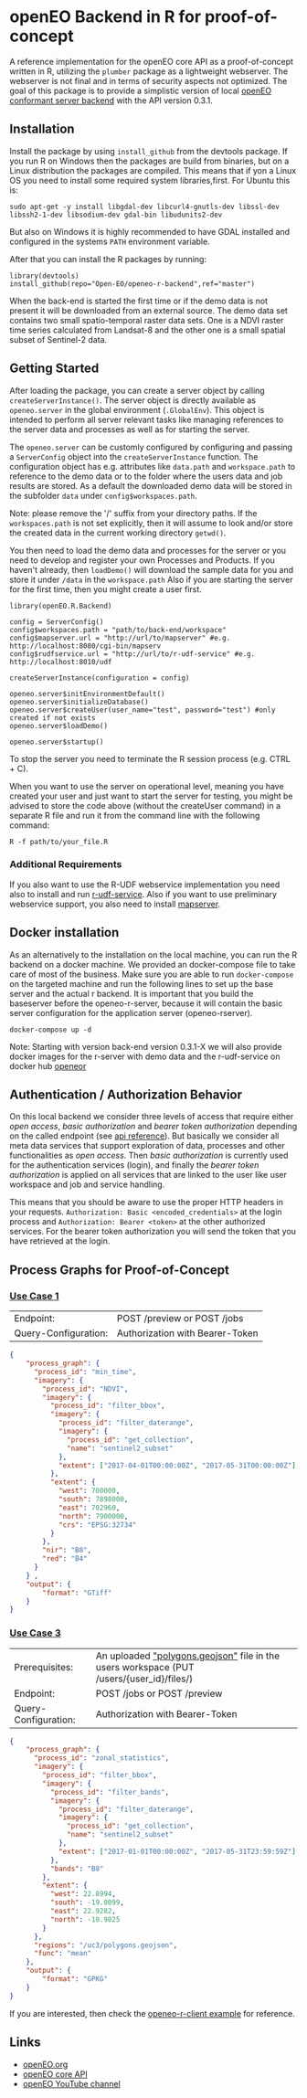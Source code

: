 # openEO Backend in R for proof-of-concept

A reference implementation for the openEO core API as a proof-of-concept written in R, utilizing the `plumber` package as a 
lightweight webserver. The webserver is not final and in terms of security aspects not optimized. The goal of this package 
is to provide a simplistic version of local [openEO conformant server backend](https://open-eo.github.io/openeo-api/) with the API version 0.3.1.

## Installation
Install the package by using `install_github` from the devtools package. If you run R on Windows then the packages are build from binaries, but on a Linux distribution the packages are compiled. This means that if yon a Linux OS you need to install some required system libraries,first. For Ubuntu this is:

```
sudo apt-get -y install libgdal-dev libcurl4-gnutls-dev libssl-dev libssh2-1-dev libsodium-dev gdal-bin libudunits2-dev
```

But also on Windows it is highly recommended to have GDAL installed and configured in the systems `PATH` environment variable.

After that you can install the R packages by running:

```
library(devtools)
install_github(repo="Open-EO/openeo-r-backend",ref="master")
```

When the back-end is started the first time or if the demo data is not present it will be downloaded from an external source. The demo data set contains two small spatio-temporal raster data sets. One is a NDVI raster time series calculated from Landsat-8 and the other one is a small spatial subset of Sentinel-2 data.

## Getting Started
After loading the package, you can create a server object by calling `createServerInstance()`. The server object is directly available as `openeo.server` in the global environment (`.GlobalEnv`). This object is intended to perform all server relevant tasks like managing references to the server data and processes as well as for starting the server.

The `openeo.server` can be customly configured by configuring and passing a `ServerConfig` object into the `createServerInstance` function. The configuration object has e.g. attributes like `data.path` and `workspace.path` to reference to the demo data or to the folder where the users data and job results are stored. As a default the downloaded demo data will be stored in the subfolder `data` under `config$workspaces.path`.

Note: please remove the '/' suffix from your directory paths. If the `workspaces.path` is not set explicitly, then it will assume to look and/or store the created data in the current working directory `getwd()`.

You then need to load the demo data and processes for the server or you need to develop and register your own Processes and Products. If you haven't already, then `loadDemo()` will download the sample data for you and store it under `/data` in the `workspace.path`
Also if you are starting the server for the first time, then you might create a user first. 

```
library(openEO.R.Backend)

config = ServerConfig()
config$workspaces.path = "path/to/back-end/workspace"
config$mapserver.url = "http://url/to/mapserver" #e.g. http://localhost:8080/cgi-bin/mapserv
config$rudfservice.url = "http://url/to/r-udf-service" #e.g. http://localhost:8010/udf

createServerInstance(configuration = config)

openeo.server$initEnvironmentDefault()
openeo.server$initializeDatabase()
openeo.server$createUser(user_name="test", password="test") #only created if not exists
openeo.server$loadDemo()

openeo.server$startup()
```

To stop the server you need to terminate the R session process (e.g. CTRL + C).

When you want to use the server on operational level, meaning you have created your user and just want to start the server for testing, you might be advised to store the code above (without the createUser command) in a separate R file and run it from the command line with the following command:

```
R -f path/to/your_file.R
```

### Additional Requirements
If you also want to use the R-UDF webservice implementation you need also to install and run [r-udf-service](https://github.com/Open-EO/openeo-r-udf). Also if you want to use
preliminary webservice support, you also need to install [mapserver](https://mapserver.org/).

## Docker installation
As an alternatively to the installation on the local machine, you can run the R backend on a docker machine. We provided an docker-compose file to take care of most of the business. Make sure you are able to run `docker-compose` on the targeted machine and run the following lines to set up the base server and the actual r backend. It is important that you build the baseserver before the openeo-r-server, because it will contain the basic server configuration for the application server (openeo-rserver).

```
docker-compose up -d
```

Note: Starting with version back-end version 0.3.1-X we will also provide docker images for the r-server with demo data and the r-udf-service on docker hub [openeor](https://hub.docker.com/u/openeor)

## Authentication / Authorization Behavior
On this local backend we consider three levels of access that require either _open access_, _basic authorization_ and _bearer token authorization_ depending on the called endpoint (see [api reference](https://open-eo.github.io/openeo-api/apireference/)). But basically we consider all meta data services that support exploration of data, processes and other functionalities as _open access_. Then _basic authorization_ is currently used for the authentication services (login), and finally the _bearer token authorization_ is applied on all services that are linked to the user like user workspace and job and service handling.

This means that you should be aware to use the proper HTTP headers in your requests. `Authorization: Basic <encoded_credentials>` at the login process and `Authorization: Bearer <token>` at the other authorized services. For the bearer token authorization you will send the token that you have retrieved at the login.

## Process Graphs for Proof-of-Concept

### [Use Case 1](https://open-eo.github.io/openeo-api/examples-poc/#use-case-1)
| | |
| --- | --- |
| Endpoint: | POST /preview or POST /jobs |
| Query-Configuration: | Authorization with Bearer-Token |

```JSON
{
    "process_graph": {
      "process_id": "min_time",
      "imagery": {
        "process_id": "NDVI",
        "imagery": {
          "process_id": "filter_bbox",
          "imagery": {
            "process_id": "filter_daterange",
            "imagery": {
              "process_id": "get_collection",
              "name": "sentinel2_subset"
            },
            "extent": ["2017-04-01T00:00:00Z", "2017-05-31T00:00:00Z"]
          },
          "extent": {
            "west": 700000,
            "south": 7898000,
            "east": 702960,
            "north": 7900000,
            "crs": "EPSG:32734"
          }
        },
        "nir": "B8",
        "red": "B4"
      }
    } ,
    "output": {
        "format": "GTiff"
    }
}
```


### [Use Case 3](https://open-eo.github.io/openeo-api/examples-poc/#use-case-3)
| | |
| --- | --- |
| Prerequisites: | An uploaded ["polygons.geojson"](https://raw.githubusercontent.com/Open-EO/openeo-r-client/master/examples/polygons.geojson) file in the users workspace (PUT /users/{user_id}/files/<path>)|
| Endpoint: | POST /jobs or POST /preview |
| Query-Configuration: | Authorization with Bearer-Token |


```JSON
{
    "process_graph": {
      "process_id": "zonal_statistics",
      "imagery": {
        "process_id": "filter_bbox",
        "imagery": {
          "process_id": "filter_bands",
          "imagery": {
            "process_id": "filter_daterange",
            "imagery": {
              "process_id": "get_collection",
              "name": "sentinel2_subset"
            },
            "extent": ["2017-01-01T00:00:00Z", "2017-05-31T23:59:59Z"]
          },
          "bands": "B8"
        },
        "extent": {
          "west": 22.8994,
          "south": -19.0099,
          "east": 22.9282,
          "north": -18.9825
        }
      },
      "regions": "/uc3/polygons.geojson",
      "func": "mean"
    },
    "output": {
        "format": "GPKG"
    }
}
```

If you are interested, then check the [openeo-r-client example](https://github.com/Open-EO/openeo-r-client/blob/master/examples/rbackend-uc3-example.R) for reference.

## Links
* [openEO.org](http://openeo.org/)
* [openEO core API](https://open-eo.github.io/openeo-api/)
* [openEO YouTube channel](https://www.youtube.com/channel/UCMJQil8j9sHBQkcSlSaEsvQ)
